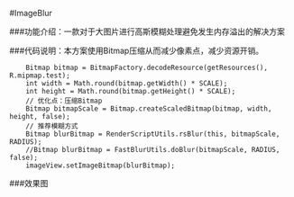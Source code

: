 #ImageBlur

###功能介绍：一款对于大图片进行高斯模糊处理避免发生内存溢出的解决方案

###代码说明：本方案使用Bitmap压缩从而减少像素点，减少资源开销。

        Bitmap bitmap = BitmapFactory.decodeResource(getResources(), R.mipmap.test);
        int width = Math.round(bitmap.getWidth() * SCALE);
        int height = Math.round(bitmap.getHeight() * SCALE);
        // 优化点：压缩Bitmap
        Bitmap bitmapScale = Bitmap.createScaledBitmap(bitmap, width, height, false);
        // 推荐模糊方式
        Bitmap blurBitmap = RenderScriptUtils.rsBlur(this, bitmapScale, RADIUS);
        //Bitmap blurBitmap = FastBlurUtils.doBlur(bitmapScale, RADIUS, false);
        imageView.setImageBitmap(blurBitmap);

###效果图

